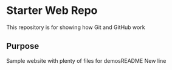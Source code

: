 # Starter Web Repo

This repository is for showing how Git and GitHub work

## Purpose

Sample website with plenty of files for demosREADME
New line
